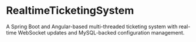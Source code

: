 # RealtimeTicketingSystem
A Spring Boot and Angular-based multi-threaded ticketing system with real-time WebSocket updates and MySQL-backed configuration management.
